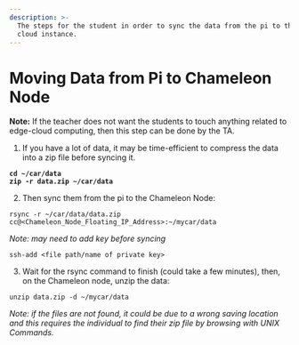 ```yaml
---
description: >-
  The steps for the student in order to sync the data from the pi to the remote
  cloud instance.
---
```


# Moving Data from Pi to Chameleon Node

**Note:** If the teacher does not want the students to touch anything related to edge-cloud computing, then this step can be done by the TA.&#x20;

1. If you have a lot of data, it may be time-efficient to compress the data into a zip file before syncing it.

<pre><code><strong>cd ~/car/data
</strong><strong>zip -r data.zip ~/car/data
</strong></code></pre>

2. Then sync them from the pi to the Chameleon Node:

```
rsync -r ~/car/data/data.zip cc@<Chameleon_Node_Floating_IP_Address>:~/mycar/data
```

_Note: may need to add key before syncing_

```
ssh-add <file path/name of private key>
```

3. Wait for the rsync command to finish (could take a few minutes), then, on the Chameleon node, unzip the data:

```
unzip data.zip -d ~/mycar/data
```

_Note: if the files are not found, it could be due to a wrong saving location and this requires the individual to find their zip file by browsing with UNIX Commands._
